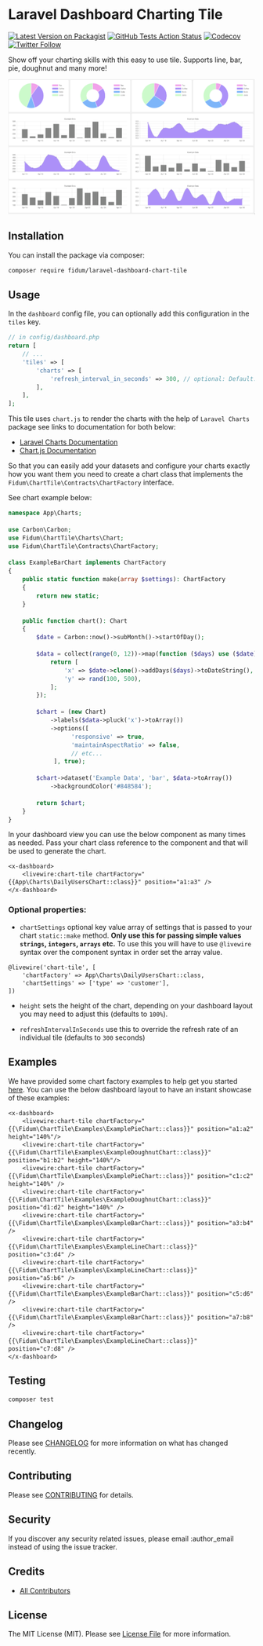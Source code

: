 # Laravel Dashboard Charting Tile

[![Latest Version on Packagist](https://img.shields.io/packagist/v/fidum/laravel-dashboard-chart-tile.svg?style=for-the-badge)](https://packagist.org/packages/fidum/laravel-dashboard-chart-tile)
[![GitHub Tests Action Status](https://img.shields.io/github/workflow/status/fidum/laravel-dashboard-chart-tile/run-tests?label=tests&style=for-the-badge)](https://github.com/fidum/laravel-dashboard-chart-tile/actions?query=workflow%3Arun-tests+branch%3Amaster)
[![Codecov](https://img.shields.io/codecov/c/github/fidum/laravel-dashboard-chart-tile?logo=codecov&logoColor=white&style=for-the-badge)](https://codecov.io/gh/fidum/laravel-dashboard-chart-tile)
[![Twitter Follow](https://img.shields.io/twitter/follow/danmasonmp?label=Follow&logo=twitter&style=for-the-badge)](https://twitter.com/danmasonmp)  

Show off your charting skills with this easy to use tile. Supports line, bar, pie, doughnut and many more! 

![Preview](docs/preview.png)

## Installation

You can install the package via composer:

```bash
composer require fidum/laravel-dashboard-chart-tile
```

## Usage
In the `dashboard` config file, you can optionally add this configuration in the `tiles` key. 

```php
// in config/dashboard.php
return [
    // ...
    'tiles' => [
        'charts' => [     
            'refresh_interval_in_seconds' => 300, // optional: Default: 300 seconds (5 minutes)
        ],
    ],
];
```
This tile uses  `chart.js` to render the charts with the help of `Laravel Charts`  package see links to 
documentation for both below:  

- [Laravel Charts Documentation](https://charts.erik.cat/)
- [Chart.js Documentation](https://www.chartjs.org/docs/latest/charts/)


So that you can easily add your datasets and configure your charts exactly how you want them you need to create 
a chart class that implements the `Fidum\ChartTile\Contracts\ChartFactory` interface. 

See chart example below:

```php
namespace App\Charts;

use Carbon\Carbon;
use Fidum\ChartTile\Charts\Chart;
use Fidum\ChartTile\Contracts\ChartFactory;

class ExampleBarChart implements ChartFactory
{
    public static function make(array $settings): ChartFactory
    {
        return new static;
    }

    public function chart(): Chart
    {
        $date = Carbon::now()->subMonth()->startOfDay();

        $data = collect(range(0, 12))->map(function ($days) use ($date) {
            return [
                'x' => $date->clone()->addDays($days)->toDateString(),
                'y' => rand(100, 500),
            ];
        });

        $chart = (new Chart)
            ->labels($data->pluck('x')->toArray())
            ->options([
                  'responsive' => true,
                  'maintainAspectRatio' => false,
                  // etc...
             ], true);

        $chart->dataset('Example Data', 'bar', $data->toArray())
            ->backgroundColor('#848584');

        return $chart;
    }
}
```

In your dashboard view you can use the below component as many times as needed. Pass your chart class 
reference to the component and that will be used to generate the chart.

```blade
<x-dashboard>
    <livewire:chart-tile chartFactory="{{App\Charts\DailyUsersChart::class}}" position="a1:a3" />
</x-dashboard>
```

### Optional properties: 
- `chartSettings` optional key value array of settings that is passed to your chart `static::make` method. 
**Only use this for passing simple values `strings`, `integers`, `arrays` etc.** 
To use this you will have to use `@livewire` syntax over the component syntax in order set the array value. 
```blade
@livewire('chart-tile', [
    'chartFactory' => App\Charts\DailyUsersChart::class, 
    'chartSettings' => ['type' => 'customer'],
])
```

- `height` sets the height of the chart, depending on your dashboard layout you may need to adjust this (defaults to `100%`).

- `refreshIntervalInSeconds` use this to override the refresh rate of an individual tile (defaults to `300` seconds) 

## Examples
We have provided some chart factory examples to help get you started [here](examples). 
You can use the below dashboard layout to have an instant showcase of these examples:

```blade
<x-dashboard>
    <livewire:chart-tile chartFactory="{{\Fidum\ChartTile\Examples\ExamplePieChart::class}}" position="a1:a2" height="140%"/>
    <livewire:chart-tile chartFactory="{{\Fidum\ChartTile\Examples\ExampleDoughnutChart::class}}" position="b1:b2" height="140%"/>
    <livewire:chart-tile chartFactory="{{\Fidum\ChartTile\Examples\ExamplePieChart::class}}" position="c1:c2" height="140%" />
    <livewire:chart-tile chartFactory="{{\Fidum\ChartTile\Examples\ExampleDoughnutChart::class}}" position="d1:d2" height="140%" />
    <livewire:chart-tile chartFactory="{{\Fidum\ChartTile\Examples\ExampleBarChart::class}}" position="a3:b4" />
    <livewire:chart-tile chartFactory="{{\Fidum\ChartTile\Examples\ExampleLineChart::class}}" position="c3:d4" />
    <livewire:chart-tile chartFactory="{{\Fidum\ChartTile\Examples\ExampleLineChart::class}}" position="a5:b6" />
    <livewire:chart-tile chartFactory="{{\Fidum\ChartTile\Examples\ExampleBarChart::class}}" position="c5:d6" />
    <livewire:chart-tile chartFactory="{{\Fidum\ChartTile\Examples\ExampleBarChart::class}}" position="a7:b8" />
    <livewire:chart-tile chartFactory="{{\Fidum\ChartTile\Examples\ExampleLineChart::class}}" position="c7:d8" />
</x-dashboard>
```

## Testing
```bash
composer test
```

## Changelog

Please see [CHANGELOG](CHANGELOG.md) for more information on what has changed recently.

## Contributing

Please see [CONTRIBUTING](CONTRIBUTING.md) for details.

## Security

If you discover any security related issues, please email :author_email instead of using the issue tracker.

## Credits

- [All Contributors](../../contributors)

## License

The MIT License (MIT). Please see [License File](LICENSE.md) for more information.
